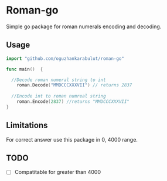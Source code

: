 # Roman-go
Simple go package for roman numerals encoding and decoding.

## Usage ##

```go
import "github.com/oguzhankarabulut/roman-go"

func main()  {

  //Decode roman numeral string to int
	roman.Decode("MMDCCCXXXVII") // returns 2837
  
  //Encode int to roman numreal string
	roman.Encode(2837) //returns "MMDCCCXXXVII"
}
```

## Limitations ##
For correct answer use this package in 0, 4000 range.

## TODO ##

- [ ] Compatitable for greater than 4000
